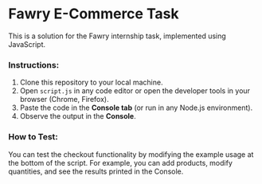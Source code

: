 # Fawry E-Commerce Task

This is a solution for the Fawry internship task, implemented using JavaScript.

### Instructions:

1. Clone this repository to your local machine.
2. Open `script.js` in any code editor or open the developer tools in your browser (Chrome, Firefox).
3. Paste the code in the **Console tab** (or run in any Node.js environment).
4. Observe the output in the **Console**.

### How to Test:

You can test the checkout functionality by modifying the example usage at the bottom of the script. For example, you can add products, modify quantities, and see the results printed in the Console.
